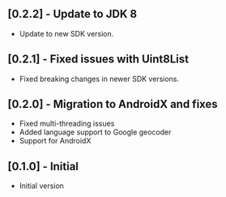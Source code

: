 ## [0.2.2] - Update to JDK 8

- Update to new SDK version.

## [0.2.1] - Fixed issues with Uint8List

- Fixed breaking changes in newer SDK versions.

## [0.2.0] - Migration to AndroidX and fixes

- Fixed multi-threading issues
- Added language support to Google geocoder
- Support for AndroidX

## [0.1.0] - Initial

- Initial version
